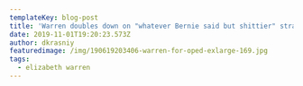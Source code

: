```yaml
---
templateKey: blog-post
title: 'Warren doubles down on "whatever Bernie said but shittier" strategy '
date: 2019-11-01T19:20:23.573Z
author: dkrasniy
featuredimage: /img/190619203406-warren-for-oped-exlarge-169.jpg
tags:
  - elizabeth warren
---
```


